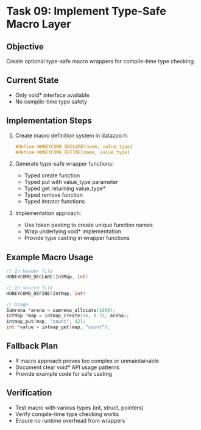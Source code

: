# Task 09: Implement Type-Safe Macro Layer

## Objective
Create optional type-safe macro wrappers for compile-time type checking.

## Current State
- Only void* interface available
- No compile-time type safety

## Implementation Steps
1. Create macro definition system in datazoo.h:
   ```c
   #define HONEYCOMB_DECLARE(name, value_type)
   #define HONEYCOMB_DEFINE(name, value_type)
   ```

2. Generate type-safe wrapper functions:
   - Typed create function
   - Typed put with value_type parameter
   - Typed get returning value_type*
   - Typed remove function
   - Typed iterator functions

3. Implementation approach:
   - Use token pasting to create unique function names
   - Wrap underlying void* implementation
   - Provide type casting in wrapper functions

## Example Macro Usage
```c
// In header file
HONEYCOMB_DECLARE(IntMap, int)

// In source file  
HONEYCOMB_DEFINE(IntMap, int)

// Usage
Samrena *arena = samrena_allocate(1000);
IntMap *map = intmap_create(16, 0.75, arena);
intmap_put(map, "count", 42);
int *value = intmap_get(map, "count");
```

## Fallback Plan
- If macro approach proves too complex or unmaintainable
- Document clear void* API usage patterns
- Provide example code for safe casting

## Verification
- Test macro with various types (int, struct, pointers)
- Verify compile-time type checking works
- Ensure no runtime overhead from wrappers